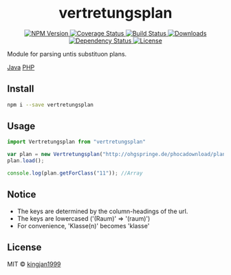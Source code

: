 <big><h1 align="center">vertretungsplan</h1></big>

<p align="center">
  <a href="https://npmjs.org/package/vertretungsplan">
    <img src="https://img.shields.io/npm/v/vertretungsplan.svg?style=flat-square"
         alt="NPM Version">
  </a>

  <a href="https://coveralls.io/r/kingjan1999/vertretungsplan">
    <img src="https://img.shields.io/coveralls/kingjan1999/vertretungsplan.svg?style=flat-square"
         alt="Coverage Status">
  </a>

  <a href="https://travis-ci.org/kingjan1999/vertretungsplan">
    <img src="https://img.shields.io/travis/kingjan1999/vertretungsplan.svg?style=flat-square"
         alt="Build Status">
  </a>

  <a href="https://npmjs.org/package/vertretungsplan">
    <img src="http://img.shields.io/npm/dm/vertretungsplan.svg?style=flat-square"
         alt="Downloads">
  </a>

  <a href="https://david-dm.org/kingjan1999/vertretungsplan.svg">
    <img src="https://david-dm.org/kingjan1999/vertretungsplan.svg?style=flat-square"
         alt="Dependency Status">
  </a>

  <a href="https://github.com/kingjan1999/vertretungsplan/blob/master/LICENSE">
    <img src="https://img.shields.io/npm/l/vertretungsplan.svg?style=flat-square"
         alt="License">
  </a>
</p>

<p align="center"><big>

</big></p>

Module for parsing untis substituon plans.

[Java](https://github.com/kingjan1999/vertretungsplan-java)
[PHP](https://github.com/kingjan1999/vertretungsplan-php)

## Install

```sh
npm i --save vertretungsplan
```

## Usage

```js
import Vertretungsplan from "vertretungsplan"

var plan = new Vertretungsplan("http://ohgspringe.de/phocadownload/plan/subst_001.htm")
plan.load();

console.log(plan.getForClass("11")); //Array

```

## Notice

- The keys are determined by the column-headings of the url.
- The keys are lowercased ('(Raum)' => '(raum)')
- For convenience, 'Klasse(n)' becomes 'klasse'

## License

MIT © [kingjan1999](http://github.com/kingjan1999)

[npm-url]: https://npmjs.org/package/vertretungsplan
[npm-image]: https://img.shields.io/npm/v/vertretungsplan.svg?style=flat-square

[travis-url]: https://travis-ci.org/kingjan1999/vertretungsplan
[travis-image]: https://img.shields.io/travis/kingjan1999/vertretungsplan.svg?style=flat-square

[coveralls-url]: https://coveralls.io/r/kingjan1999/vertretungsplan
[coveralls-image]: https://img.shields.io/coveralls/kingjan1999/vertretungsplan.svg?style=flat-square

[depstat-url]: https://david-dm.org/kingjan1999/vertretungsplan
[depstat-image]: https://david-dm.org/kingjan1999/vertretungsplan.svg?style=flat-square

[download-badge]: http://img.shields.io/npm/dm/vertretungsplan.svg?style=flat-square
